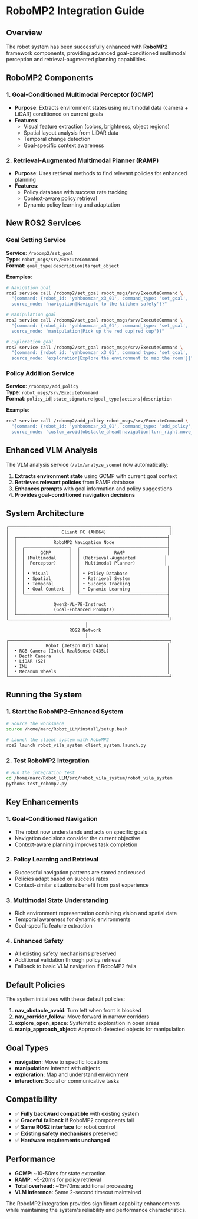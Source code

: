 # RoboMP2 Integration Guide

## Overview

The robot system has been successfully enhanced with **RoboMP2** framework components, providing advanced goal-conditioned multimodal perception and retrieval-augmented planning capabilities.

## RoboMP2 Components

### 1. Goal-Conditioned Multimodal Perceptor (GCMP)
- **Purpose**: Extracts environment states using multimodal data (camera + LiDAR) conditioned on current goals
- **Features**: 
  - Visual feature extraction (colors, brightness, object regions)
  - Spatial layout analysis from LiDAR data
  - Temporal change detection
  - Goal-specific context awareness

### 2. Retrieval-Augmented Multimodal Planner (RAMP)
- **Purpose**: Uses retrieval methods to find relevant policies for enhanced planning
- **Features**:
  - Policy database with success rate tracking
  - Context-aware policy retrieval
  - Dynamic policy learning and adaptation

## New ROS2 Services

### Goal Setting Service
**Service**: `/robomp2/set_goal`  
**Type**: `robot_msgs/srv/ExecuteCommand`  
**Format**: `goal_type|description|target_object`

**Examples**:
```bash
# Navigation goal
ros2 service call /robomp2/set_goal robot_msgs/srv/ExecuteCommand \
  "{command: {robot_id: 'yahboomcar_x3_01', command_type: 'set_goal', 
  source_node: 'navigation|Navigate to the kitchen safely'}}"

# Manipulation goal
ros2 service call /robomp2/set_goal robot_msgs/srv/ExecuteCommand \
  "{command: {robot_id: 'yahboomcar_x3_01', command_type: 'set_goal', 
  source_node: 'manipulation|Pick up the red cup|red cup'}}"

# Exploration goal
ros2 service call /robomp2/set_goal robot_msgs/srv/ExecuteCommand \
  "{command: {robot_id: 'yahboomcar_x3_01', command_type: 'set_goal', 
  source_node: 'exploration|Explore the environment to map the room'}}"
```

### Policy Addition Service
**Service**: `/robomp2/add_policy`  
**Type**: `robot_msgs/srv/ExecuteCommand`  
**Format**: `policy_id|state_signature|goal_type|actions|description`

**Example**:
```bash
ros2 service call /robomp2/add_policy robot_msgs/srv/ExecuteCommand \
  "{command: {robot_id: 'yahboomcar_x3_01', command_type: 'add_policy', 
  source_node: 'custom_avoid|obstacle_ahead|navigation|turn_right,move_forward|Turn right when obstacle ahead'}}"
```

## Enhanced VLM Analysis

The VLM analysis service (`/vlm/analyze_scene`) now automatically:
1. **Extracts environment state** using GCMP with current goal context
2. **Retrieves relevant policies** from RAMP database
3. **Enhances prompts** with goal information and policy suggestions
4. **Provides goal-conditioned navigation decisions**

## System Architecture

```
┌─────────────────────────────────────────────────────────────┐
│                    Client PC (AMD64)                        │
│  ┌─────────────────────────────────────────────────────────┤
│  │              RoboMP2 Navigation Node                    │
│  │  ┌─────────────────┐  ┌─────────────────────────────────┤
│  │  │      GCMP       │  │             RAMP                │
│  │  │ (Multimodal     │  │ (Retrieval-Augmented           │
│  │  │  Perceptor)     │  │  Multimodal Planner)           │
│  │  │                 │  │                                 │
│  │  │ • Visual        │  │ • Policy Database               │
│  │  │ • Spatial       │  │ • Retrieval System              │
│  │  │ • Temporal      │  │ • Success Tracking              │
│  │  │ • Goal Context  │  │ • Dynamic Learning              │
│  │  └─────────────────┘  └─────────────────────────────────┤
│  │                                                         │
│  │              Qwen2-VL-7B-Instruct                       │
│  │              (Goal-Enhanced Prompts)                    │
│  └─────────────────────────────────────────────────────────┤
└─────────────────────────────────────────────────────────────┘
                              │
                        ROS2 Network
                              │
┌─────────────────────────────────────────────────────────────┐
│              Robot (Jetson Orin Nano)                      │
│  • RGB Camera (Intel RealSense D435i)                      │
│  • Depth Camera                                            │
│  • LiDAR (S2)                                              │
│  • IMU                                                     │
│  • Mecanum Wheels                                          │
└─────────────────────────────────────────────────────────────┘
```

## Running the System

### 1. Start the RoboMP2-Enhanced System
```bash
# Source the workspace
source /home/marc/Robot_LLM/install/setup.bash

# Launch the client system with RoboMP2
ros2 launch robot_vila_system client_system.launch.py
```

### 2. Test RoboMP2 Integration
```bash
# Run the integration test
cd /home/marc/Robot_LLM/src/robot_vila_system/robot_vila_system
python3 test_robomp2.py
```

## Key Enhancements

### 1. Goal-Conditioned Navigation
- The robot now understands and acts on specific goals
- Navigation decisions consider the current objective
- Context-aware planning improves task completion

### 2. Policy Learning and Retrieval
- Successful navigation patterns are stored and reused
- Policies adapt based on success rates
- Context-similar situations benefit from past experience

### 3. Multimodal State Understanding
- Rich environment representation combining vision and spatial data
- Temporal awareness for dynamic environments
- Goal-specific feature extraction

### 4. Enhanced Safety
- All existing safety mechanisms preserved
- Additional validation through policy retrieval
- Fallback to basic VLM navigation if RoboMP2 fails

## Default Policies

The system initializes with these default policies:

1. **nav_obstacle_avoid**: Turn left when front is blocked
2. **nav_corridor_follow**: Move forward in narrow corridors  
3. **explore_open_space**: Systematic exploration in open areas
4. **manip_approach_object**: Approach detected objects for manipulation

## Goal Types

- **navigation**: Move to specific locations
- **manipulation**: Interact with objects
- **exploration**: Map and understand environment
- **interaction**: Social or communicative tasks

## Compatibility

- ✅ **Fully backward compatible** with existing system
- ✅ **Graceful fallback** if RoboMP2 components fail
- ✅ **Same ROS2 interface** for robot control
- ✅ **Existing safety mechanisms** preserved
- ✅ **Hardware requirements unchanged**

## Performance

- **GCMP**: ~10-50ms for state extraction
- **RAMP**: ~5-20ms for policy retrieval  
- **Total overhead**: ~15-70ms additional processing
- **VLM inference**: Same 2-second timeout maintained

The RoboMP2 integration provides significant capability enhancements while maintaining the system's reliability and performance characteristics.
